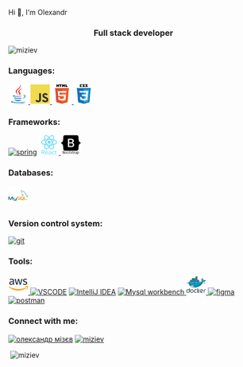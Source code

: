 Hi 👋, I'm Olexandr</h1>
<h3 align="center">Full stack developer</h3>

<p align="left"> <img src="https://komarev.com/ghpvc/?username=miziev&label=Profile%20views&color=0e75b6&style=flat" alt="miziev" /> </p>



<h3 align="left">Languages:</h3>

<a href="https://www.java.com" target="_blank" rel="noreferrer"> <img src="https://raw.githubusercontent.com/devicons/devicon/master/icons/java/java-original.svg" alt="java" width="40" height="40"/> </a> <a href="https://developer.mozilla.org/en-US/docs/Web/JavaScript" target="_blank" rel="noreferrer"> <img src="https://raw.githubusercontent.com/devicons/devicon/master/icons/javascript/javascript-original.svg" alt="javascript" width="40" height="40"/> </a> 
<a href="https://www.w3.org/html/" target="_blank" rel="noreferrer"> <img src="https://raw.githubusercontent.com/devicons/devicon/master/icons/html5/html5-original-wordmark.svg" alt="html5" width="40" height="40"/> </a> <a href="https://www.w3schools.com/css/" target="_blank" rel="noreferrer"> <img src="https://raw.githubusercontent.com/devicons/devicon/master/icons/css3/css3-original-wordmark.svg" alt="css3" width="40" height="40"/> </a> 

<h3 align="left">Frameworks:</h3>

<a href="https://spring.io/" target="_blank" rel="noreferrer"> <img src="https://www.vectorlogo.zone/logos/springio/springio-icon.svg" alt="spring" width="40" height="40"/></a>
<a href="https://reactjs.org/" target="_blank" rel="noreferrer"> <img src="https://raw.githubusercontent.com/devicons/devicon/master/icons/react/react-original-wordmark.svg" alt="react" width="40" height="40"/> </a> <a href="https://getbootstrap.com" target="_blank" rel="noreferrer"> <img src="https://raw.githubusercontent.com/devicons/devicon/master/icons/bootstrap/bootstrap-plain-wordmark.svg" alt="bootstrap" width="40" height="40"/> </a>

<h3 align="left">Databases:</h3>

<a href="https://www.mysql.com/" target="_blank" rel="noreferrer"> 
<img src="https://raw.githubusercontent.com/devicons/devicon/master/icons/mysql/mysql-original-wordmark.svg" alt="mysql" width="40" height="40"/> </a> 

<h3 align="left">Version control system:</h3>

<a href="https://git-scm.com/" target="_blank" rel="noreferrer"> <img src="https://www.vectorlogo.zone/logos/git-scm/git-scm-icon.svg" alt="git" width="40" height="40"/> </a> 


<h3 align="left">Tools:</h3>
<a href="https://aws.amazon.com" target="_blank" rel="noreferrer"> <img src="https://raw.githubusercontent.com/devicons/devicon/master/icons/amazonwebservices/amazonwebservices-original-wordmark.svg" alt="aws" width="40" height="40"/> </a> 
<a href="https://code.visualstudio.com/" target="_blank" rel="noreferrer"> 
<img src="https://github.com/MIZIEV/MIZIEV/assets/52121473/4f44d0b4-ac4b-48fc-abe9-1fbf3b00d416" alt="VSCODE" width="40" height="40"/></a> <a href="https://www.jetbrains.com/idea/" target="_blank" rel="noreferrer"> <img src="https://github.com/MIZIEV/MIZIEV/assets/52121473/935e571e-cb5a-4a42-abb9-55ef224ef211" alt="IntelliJ IDEA" width="40" height="40"/></a> <a href="https://www.mysql.com/products/workbench/" target="_blank" rel="noreferrer"> <img src="https://github.com/MIZIEV/MIZIEV/assets/52121473/6378a326-7ca3-4296-90d3-f6985fd7ef6a" alt="Mysql workbench" width="40" height="40"/></a><a href="https://www.docker.com/" target="_blank" rel="noreferrer"> <img src="https://raw.githubusercontent.com/devicons/devicon/master/icons/docker/docker-original-wordmark.svg" alt="docker" width="40" height="40"/> </a> <a href="https://www.figma.com/" target="_blank" rel="noreferrer"> <img src="https://www.vectorlogo.zone/logos/figma/figma-icon.svg" alt="figma" width="40" height="40"/> </a> 
<a href="https://www.postman.com/" target="_blank" rel="noreferrer"> <img src="https://github.com/MIZIEV/MIZIEV/assets/52121473/5e254721-cc70-41c4-957d-40485cbeb9c6" alt="postman" width="40" height="40"/> </a> 

<h3 align="left">Connect with me:</h3>
<p align="left">
<a href="https://linkedin.com/in/олександр мізєв" target="blank"><img align="center" src="https://raw.githubusercontent.com/rahuldkjain/github-profile-readme-generator/master/src/images/icons/Social/linked-in-alt.svg" alt="олександр мізєв" height="30" width="40" /></a>
<a href="https://instagram.com/miziev" target="blank"><img align="center" src="https://raw.githubusercontent.com/rahuldkjain/github-profile-readme-generator/master/src/images/icons/Social/instagram.svg" alt="miziev" height="30" width="40" /></a>
</p>

<p>&nbsp;<img align="center" src="https://github-readme-stats.vercel.app/api?username=miziev&show_icons=true&locale=en" alt="miziev" /></p>



